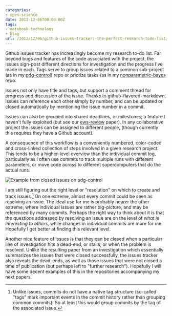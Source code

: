 ```yaml
---
categories:
- open-science
date: 2012-12-06T00:00:00Z
tags:
- notebook-technology
- blog
url: /2012/12/06/github-issues-tracker:-the-perfect-research-todo-list/
---
```


Github issues tracker has increasingly become my research to-do list.  Far beyond bugs and features of the code associated with the project, the issues sign-post different directions for investigation and the progress I've made in each.  Tags serve to group issues related to a common sub-project (as in my [pdg-control](https://github.com/cboettig/pdg_control/issues)) repo or priotize tasks (as in my [nonparametric-bayes](https://github.com/cboettig/nonparametric-bayes/issues) repo.  

Issues not only have title and tags, but support a comment thread for progress and discussion of the issue.  Thanks to github-flavored-markdown, issues can reference each other simply by number, and can be updated or closed automatically by mentioning the issue number in a commit.  

Issues can also be grouped into shared deadlines, or milestones; a feature I haven't fully exploited (but see our [ews-review](https://github.com/cboettig/ews-review/issues/milestones) paper).  In any collaborative project the issues can be assigned to different people, (though currently this requires they have a Github account).  

A consequence of this workflow is a conveniently numbered, color-coded and cross-linked collection of steps involved in a given research project.  This tends to be a higher-level overview than the individual commit log, particularly as I often use commits to track multiple runs with different parameters, or move code across to different supercomputers that do the actual runs. 


![Example from closed issues on [`pdg-control`](https://github.com/cboettig/pdg_control/issues?labels=&milestone=&page=1&state=closed)](http://farm9.staticflickr.com/8490/8250376085_09f734c6f1.jpg)

I am still figuring out the right level or "resolution" on which to create and track issues.[^1]  On one extreme, almost every commit could be seen as resolving an issue.  The ideal use for me is probably nearer the other extreme, where individual issues are rather big-picture, and may be referenced by many commits.  Perhaps the right way to think about it is that the questions addressed by resolving an issue are on the level of *what is interesting to others*, while changes in individual commits are more for me. Hopefully I get better at finding this relevant level.   

Another nice feature of issues is that they can be closed when a particular line of investigation hits a dead-end, or stalls, or when the problem is resolved.  Unlike the resulting paper from an investigation which essentially summarizes the issues that were closed successfully, the issues tracker also reveals the dead-ends, as well as those issues that were not closed a time of publication (but perhaps left to "further research").  Hopefully I will have some decent examples of this in the repositories accompanying my next papers.  

[^1]: Unlike issues, commits do not have a native tag structure (so-called "tags" mark important events in the commit history rather than grouping common commits).  So at least this would group commits by the tag of the associated issue.  




